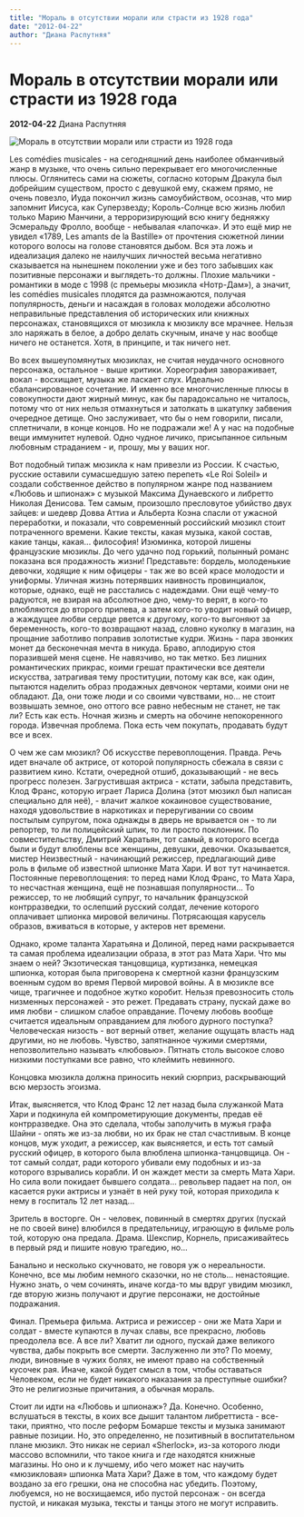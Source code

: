 ```yaml
---
title: "Мораль в отсутствии морали или страсти из 1928 года"
date: "2012-04-22"
author: "Диана Распутняя"
---
```


# Мораль в отсутствии морали или страсти из 1928 года

**2012-04-22** Диана Распутняя

![Мораль в отсутствии морали или страсти из 1928 года](http://upload.wikimedia.org/wikipedia/commons/thumb/1/16/Mata_Hari_6.jpg/200px-Mata_Hari_6.jpg)

Les comédies musicales - на сегодняшний день наиболее обманчивый жанр в музыке, что очень сильно перекрывает его многочисленные плюсы. Оглянитесь сами на сюжеты, согласно которым Дракула был добрейшим существом, просто с девушкой ему, скажем прямо, не очень повезло, Иуда покончил жизнь самоубийством, осознав, что мир запомнит Иисуса, как Суперзвезду; Король-Солнце всю жизнь любил только Марию Манчини, а терроризирующий всю книгу бедняжку Эсмеральду Фролло, вообще - небывалая «лапочка». И это ещё мир не увидел «1789, Les amants de la Bastille» от прочтения сюжетной линии которого волосы на голове становятся дыбом. Вся эта ложь и идеализация далеко не наилучших личностей весьма негативно сказывается на нынешнем поколении уже и без того забывших как позитивные персонажи и выглядеть-то должны. Плохие мальчики - романтики в моде с 1998 (с премьеры мюзикла «Нотр-Дам»), а значит, les comédies musicales плодятся да размножаются, получая популярность, деньги и насаждая в головах молодежи абсолютно неправильные представления об исторических или книжных персонажах, становящихся от мюзикла к мюзиклу все мрачнее. Нельзя зло наряжать в белое, а добро делать скучным, иначе у нас вообще ничего не останется. Хотя, в принципе, и так ничего нет.

Во всех вышеупомянутых мюзиклах, не считая неудачного основного персонажа, остальное - выше критики. Хореография завораживает, вокал - восхищает, музыка же ласкает слух. Идеально сбалансированное сочетание. И именно все многочисленные плюсы в совокупности дают жирный минус, как бы парадоксально не читалось, потому что от них нельзя отмахнуться и затолкать в шкатулку забвения очередное детище. Оно заслуживает, что бы о нем говорили, писали, сплетничали, в конце концов. Но не подражали же! А у нас на подобные вещи иммунитет нулевой. Одно чудное личико, присыпанное сильным любовным страданием - и, прошу, мы у ваших ног.

Вот подобный типаж мюзикла к нам привезли из России. К счастью, русские оставили сумасшедшую затею перепеть «Le Roi Soleil» и создали собственное действо в популярном жанре под названием «Любовь и шпионаж» с музыкой Максима Дунаевского и либретто Николая Денисова. Тем самым, произошло пресловутое убийство двух зайцев: и шедевр Довва Аттиа и Альберта Коэна спасли от ужасной переработки, и показали, что современный российский мюзикл стоит потраченного времени. Какие тексты, какая музыка, какой состав, какие танцы, какая... философия! Изюминка, которой лишены французские мюзиклы. До чего удачно под горький, полынный романс показана вся продажность жизни! Представьте: бордель, молоденькие девочки, ходящие к ним офицеры - так же во всей красе молодости и униформы. Уличная жизнь потерявших наивность провинциалок, которые, однако, ещё не расстались с надеждами. Они ещё чему-то радуются, не взирая на абсолютное дно, чему-то верят, в кого-то влюбляются до второго припева, а затем кого-то уводит новый офицер, а жаждущее любви сердце рвется к другому, кого-то выгоняют за беременность, кого-то возвращают назад, словно куколку в магазин, на прощание заботливо поправив золотистые кудри. Жизнь - пара звонких монет да бесконечная мечта в никуда. Браво, аплодирую стоя поразившей меня сцене. Не навязчиво, но так метко. Без лишних романтических прикрас, коими грешат практически все деятели искусства, затрагивая тему проституции, потому как все, как один, пытаются наделить образ продажных девчонок чертами, коими они не обладают. Да, они тоже люди и со своими чувствами, но... не стоит возвышать земное, оно оттого все равно небесным не станет, не так ли? Есть как есть. Ночная жизнь и смерть на обочине непокоренного города. Извечная проблема. Пока есть чем покупать, продавать будут все и всех.

О чем же сам мюзикл? Об искусстве перевоплощения. Правда. Речь идет вначале об актрисе, от которой популярность сбежала в связи с развитием кино. Кстати, очередной отшиб, доказывающий - не весь прогресс полезен. Загрустившая актриса - кстати, забыла представить, Клод Франс, которую играет Лариса Долина (этот мюзикл был написан специально для неё), - влачит жалкое кокаиновое существование, находя удовольствие в наркотиках и переругивании со своим постылым супругом, пока однажды в дверь не врывается он - то ли репортер, то ли полицейский шпик, то ли просто поклонник. По совместительству, Дмитрий Харатьян, тот самый, в которого всегда были и будут влюблены все женщины, девушки, девочки. Оказывается, мистер Неизвестный - начинающий режиссер, предлагающий диве роль в фильме об известной шпионке Мата Хари. И вот тут начинается. Постоянные перевоплощения: то перед нами Клод Франс, то Мата Хара, то несчастная женщина, ещё не познавшая популярности... То режиссер, то не любящий супруг, то начальник французской контрразведки, то ослепший русский солдат, лечение которого оплачивает шпионка мировой величины. Потрясающая карусель образов, вживаться в которые, у актеров нет времени.

Однако, кроме таланта Харатьяна и Долиной, перед нами раскрывается та самая проблема идеализации образа, в этот раз Мата Хари. Что мы знаем о ней? Экзотическая танцовщица, куртизанка, немецкая шпионка, которая была приговорена к смертной казни французским военным судом во время Первой мировой войны. А в мюзикле все чище, трагичнее и подобное жутко коробит. Нельзя превозносить столь низменных персонажей - это режет. Предавать страну, пускай даже во имя любви - слишком слабое оправдание. Почему любовь вообще считается идеальным оправданием для любого дурного поступка? Человеческая низость - вот верный ответ, желание ощущать власть над другими, но не любовь. Чувство, запятнанное чужими смертями, непозволительно называть «любовью». Пятнать столь высокое слово низкими поступками все равно, что клеймить невинного.

Концовка мюзикла должна приносить некий сюрприз, раскрывающий всю мерзость эгоизма.

Итак, выясняется, что Клод Франс 12 лет назад была служанкой Мата Хари и подкинула ей компрометирующие документы, предав её контрразведке. Она это сделала, чтобы заполучить в мужья графа Шайни - опять же из-за любви, но их брак не стал счастливым. В конце концов, муж уходит, а режиссер, как выясняется, и есть тот самый русский офицер, в которого была влюблена шпионка-танцовщица. Он - тот самый солдат, ради которого убивали ему подобных и из-за которого взрывались корабли. И он жаждет мести за смерть Мата Хари. Но сила воли покидает бывшего солдата... револьвер падает на пол, он касается руки актрисы и узнаёт в ней руку той, которая приходила к нему в госпиталь 12 лет назад...

Зритель в восторге. Он - человек, повинный в смертях других (пускай не по своей вине) влюбился в предательницу, играющую в фильме роль той, которую она предала. Драма. Шекспир, Корнель, присаживайтесь в первый ряд и пишите новую трагедию, но...

Банально и несколько скучновато, не говоря уж о нереальности. Конечно, все мы любим немного сказочки, но не столь... ненастоящие. Нужно знать, о чем сочинять, иначе когда-то мы вдруг увидим мюзикл, где вторую жизнь получают и другие персонажи, не достойные подражания.

Финал. Премьера фильма. Актриса и режиссер - они же Мата Хари и солдат - вместе купаются в лучах славы, все прекрасно, любовь преодолела все. А все ли? Хватит ли одного, пускай даже великого чувства, дабы покрыть все смерти. Заслуженно ли это? По моему, люди, виновные в чужих болях, не имеют право на собственный кусочек рая. Иначе, какой будет смысл в том, чтобы оставаться Человеком, если не будет никакого наказания за преступные ошибки? Это не религиозные причитания, а обычная мораль.

Стоит ли идти на «Любовь и шпионаж»? Да. Конечно. Особенно, вслушаться в тексты, в коих все дышит талантом либреттиста - все-таки, приятно, что после реформ Бомарше тексты и музыка занимают равные позиции. Но, это определенно, не позитивный в воспитательном плане мюзикл. Это никак не сериал «Sherlock», из-за которого люди массово вспомнили, что такое книга и где находятся книжные магазины. Но оно и к лучшему, ибо чего может нас научить «мюзикловая» шпионка Мата Хари? Даже в том, что каждому будет воздано за его грешки, она не способна нас убедить. Поэтому, любуемся, но не восхищаемся, ибо пустой персонаж - он всегда пустой, и никакая музыка, тексты и танцы этого не могут исправить.
